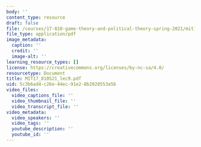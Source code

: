 ```yaml
---
body: ''
content_type: resource
draft: false
file: /courses/17-810-game-theory-and-political-theory-spring-2021/mit17_810s21_lec9.pdf
file_type: application/pdf
image_metadata:
  caption: ''
  credit: ''
  image-alt: ''
learning_resource_types: []
license: https://creativecommons.org/licenses/by-nc-sa/4.0/
resourcetype: Document
title: MIT17_810S21_lec9.pdf
uid: 5c3b6ad4-c26e-44ec-91e2-8b2020553a56
video_files:
  video_captions_file: ''
  video_thumbnail_file: ''
  video_transcript_file: ''
video_metadata:
  video_speakers: ''
  video_tags: ''
  youtube_description: ''
  youtube_id: ''
---
```

